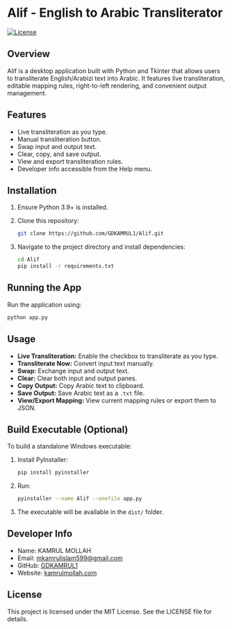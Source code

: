 # Alif - English to Arabic Transliterator

[![License](https://img.shields.io/badge/License-MIT-blue.svg)](LICENSE)

## Overview

Alif is a desktop application built with Python and Tkinter that allows users to transliterate English/Arabizi text into Arabic. It features live transliteration, editable mapping rules, right-to-left rendering, and convenient output management.

## Features

* Live transliteration as you type.
* Manual transliteration button.
* Swap input and output text.
* Clear, copy, and save output.
* View and export transliteration rules.
* Developer info accessible from the Help menu.

## Installation

1. Ensure Python 3.9+ is installed.
2. Clone this repository:

   ```bash
   git clone https://github.com/GDKAMRUL1/Alif.git
   ```
3. Navigate to the project directory and install dependencies:

   ```bash
   cd Alif
   pip install -r requirements.txt
   ```

## Running the App

Run the application using:

```bash
python app.py
```

## Usage

* **Live Transliteration:** Enable the checkbox to transliterate as you type.
* **Transliterate Now:** Convert input text manually.
* **Swap:** Exchange input and output text.
* **Clear:** Clear both input and output panes.
* **Copy Output:** Copy Arabic text to clipboard.
* **Save Output:** Save Arabic text as a `.txt` file.
* **View/Export Mapping:** View current mapping rules or export them to JSON.

## Build Executable (Optional)

To build a standalone Windows executable:

1. Install PyInstaller:

   ```bash
   pip install pyinstaller
   ```
2. Run:

   ```bash
   pyinstaller --name Alif --onefile app.py
   ```
3. The executable will be available in the `dist/` folder.

## Developer Info

* Name: KAMRUL MOLLAH
* Email: [mkamrulislam599@gmail.com](mailto:mkamrulislam599@gmail.com)
* GitHub: [GDKAMRUL1](https://github.com/GDKAMRUL1)
* Website: [kamrulmollah.com](https://kamrulmollah.com)

## License

This project is licensed under the MIT License. See the LICENSE file for details.
